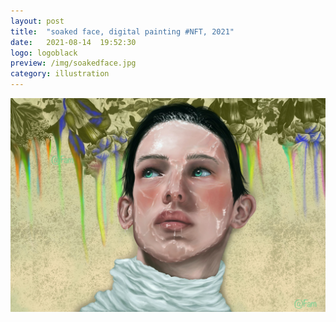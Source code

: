 ```yaml
---
layout: post
title:  "soaked face, digital painting #NFT, 2021"
date:   2021-08-14  19:52:30
logo: logoblack
preview: /img/soakedface.jpg
category: illustration
---
```


![night and light](/img/soakedface.jpg) 


